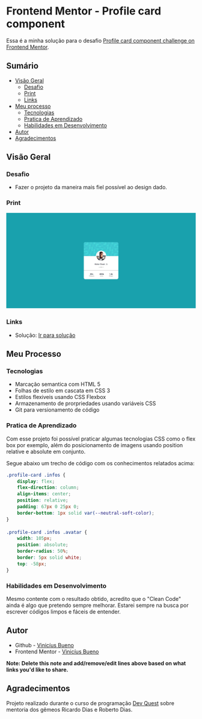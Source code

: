 # Frontend Mentor - Profile card component 

Essa é a minha solução para o desafio [Profile card component challenge on Frontend Mentor](https://www.frontendmentor.io/challenges/profile-card-component-cfArpWshJ).

## Sumário

- [Visão Geral](#visão-geral)
  - [Desafio](#desafio)
  - [Print](#print)
  - [Links](#links)
- [Meu processo](#meu-processo)
  - [Tecnologias](#tecnologias)
  - [Pratica de Aprendizado](#pratica-de-aprendizado)
  - [Habilidades em Desenvolvimento](#habilidades-em-desenvolvimento)
- [Autor](#autor)
- [Agradecimentos](#agradecimentos)

## Visão Geral

### Desafio

- Fazer o projeto da maneira mais fiel possível ao design dado.

### Print

![](./solucao.jpg)

### Links

- Solução: [Ir para solução](https://vinicius-b-oliveira.github.io/profile-card/)

## Meu Processo

### Tecnologias

- Marcação semantica com HTML 5
- Folhas de estilo em cascata em CSS 3
- Estilos flexiveis usando CSS Flexbox
- Armazenamento de prorpriedades usando variáveis CSS
- Git para versionamento de código

### Pratica de Aprendizado

Com esse projeto foi possível praticar algumas tecnologias CSS como o flex box por exemplo, além do posicionamento de imagens usando position relative e absolute em conjunto. 

Segue abaixo um trecho de código com os conhecimentos relatados acima: 
```css
.profile-card .infos {
    display: flex;
    flex-direction: column;
    align-items: center;
    position: relative;
    padding: 67px 0 25px 0;
    border-bottom: 1px solid var(--neutral-soft-color);
}

.profile-card .infos .avatar {
    width: 105px;
    position: absolute;
    border-radius: 50%;
    border: 5px solid white;
    top: -58px;
}
```

### Habilidades em Desenvolvimento

Mesmo contente com o resultado obtido, acredito que o "Clean Code" ainda é algo que pretendo sempre melhorar. Estarei sempre na busca por escrever códigos limpos e fáceis de entender. 

## Autor

- Github - [Vinicíus Bueno](https://github.com/Vinicius-b-oliveira)
- Frontend Mentor - [Vinicíus Bueno](https://www.frontendmentor.io/profile/Vinicius-b-oliveira)

**Note: Delete this note and add/remove/edit lines above based on what links you'd like to share.**

## Agradecimentos

Projeto realizado durante o curso de programação [Dev Quest](https://devemdobro.com/matriculas-abertas/) sobre mentoria dos gêmeos Ricardo Dias e Roberto Dias. 